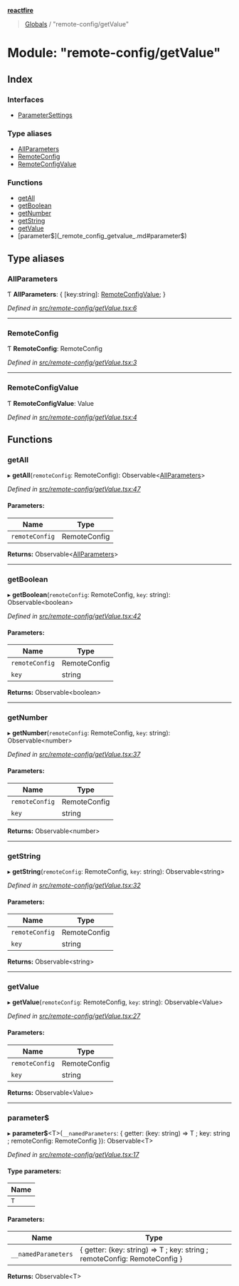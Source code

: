 **[reactfire](../README.md)**

> [Globals](../globals.md) / "remote-config/getValue"

# Module: "remote-config/getValue"

## Index

### Interfaces

* [ParameterSettings](../interfaces/_remote_config_getvalue_.parametersettings.md)

### Type aliases

* [AllParameters](_remote_config_getvalue_.md#allparameters)
* [RemoteConfig](_remote_config_getvalue_.md#remoteconfig)
* [RemoteConfigValue](_remote_config_getvalue_.md#remoteconfigvalue)

### Functions

* [getAll](_remote_config_getvalue_.md#getall)
* [getBoolean](_remote_config_getvalue_.md#getboolean)
* [getNumber](_remote_config_getvalue_.md#getnumber)
* [getString](_remote_config_getvalue_.md#getstring)
* [getValue](_remote_config_getvalue_.md#getvalue)
* [parameter$](_remote_config_getvalue_.md#parameter$)

## Type aliases

### AllParameters

Ƭ  **AllParameters**: { [key:string]: [RemoteConfigValue](_remote_config_getvalue_.md#remoteconfigvalue);  }

*Defined in [src/remote-config/getValue.tsx:6](https://github.com/FirebaseExtended/reactfire/blob/16b6188/src/remote-config/getValue.tsx#L6)*

___

### RemoteConfig

Ƭ  **RemoteConfig**: RemoteConfig

*Defined in [src/remote-config/getValue.tsx:3](https://github.com/FirebaseExtended/reactfire/blob/16b6188/src/remote-config/getValue.tsx#L3)*

___

### RemoteConfigValue

Ƭ  **RemoteConfigValue**: Value

*Defined in [src/remote-config/getValue.tsx:4](https://github.com/FirebaseExtended/reactfire/blob/16b6188/src/remote-config/getValue.tsx#L4)*

## Functions

### getAll

▸ **getAll**(`remoteConfig`: RemoteConfig): Observable\<[AllParameters](_remote_config_getvalue_.md#allparameters)>

*Defined in [src/remote-config/getValue.tsx:47](https://github.com/FirebaseExtended/reactfire/blob/16b6188/src/remote-config/getValue.tsx#L47)*

#### Parameters:

Name | Type |
------ | ------ |
`remoteConfig` | RemoteConfig |

**Returns:** Observable\<[AllParameters](_remote_config_getvalue_.md#allparameters)>

___

### getBoolean

▸ **getBoolean**(`remoteConfig`: RemoteConfig, `key`: string): Observable\<boolean>

*Defined in [src/remote-config/getValue.tsx:42](https://github.com/FirebaseExtended/reactfire/blob/16b6188/src/remote-config/getValue.tsx#L42)*

#### Parameters:

Name | Type |
------ | ------ |
`remoteConfig` | RemoteConfig |
`key` | string |

**Returns:** Observable\<boolean>

___

### getNumber

▸ **getNumber**(`remoteConfig`: RemoteConfig, `key`: string): Observable\<number>

*Defined in [src/remote-config/getValue.tsx:37](https://github.com/FirebaseExtended/reactfire/blob/16b6188/src/remote-config/getValue.tsx#L37)*

#### Parameters:

Name | Type |
------ | ------ |
`remoteConfig` | RemoteConfig |
`key` | string |

**Returns:** Observable\<number>

___

### getString

▸ **getString**(`remoteConfig`: RemoteConfig, `key`: string): Observable\<string>

*Defined in [src/remote-config/getValue.tsx:32](https://github.com/FirebaseExtended/reactfire/blob/16b6188/src/remote-config/getValue.tsx#L32)*

#### Parameters:

Name | Type |
------ | ------ |
`remoteConfig` | RemoteConfig |
`key` | string |

**Returns:** Observable\<string>

___

### getValue

▸ **getValue**(`remoteConfig`: RemoteConfig, `key`: string): Observable\<Value>

*Defined in [src/remote-config/getValue.tsx:27](https://github.com/FirebaseExtended/reactfire/blob/16b6188/src/remote-config/getValue.tsx#L27)*

#### Parameters:

Name | Type |
------ | ------ |
`remoteConfig` | RemoteConfig |
`key` | string |

**Returns:** Observable\<Value>

___

### parameter$

▸ **parameter$**\<T>(`__namedParameters`: { getter: (key: string) => T ; key: string ; remoteConfig: RemoteConfig  }): Observable\<T>

*Defined in [src/remote-config/getValue.tsx:17](https://github.com/FirebaseExtended/reactfire/blob/16b6188/src/remote-config/getValue.tsx#L17)*

#### Type parameters:

Name |
------ |
`T` |

#### Parameters:

Name | Type |
------ | ------ |
`__namedParameters` | { getter: (key: string) => T ; key: string ; remoteConfig: RemoteConfig  } |

**Returns:** Observable\<T>
